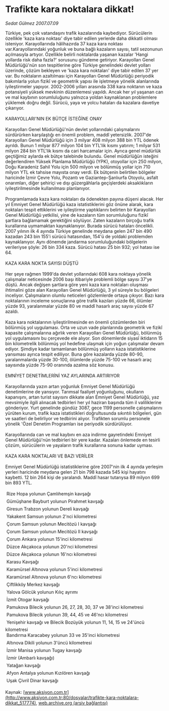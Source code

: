 # Trafikte kara noktalara dikkat!

*Sedat Gülmez 2007.07.09*

<div class="pNewsDetailMainContent ctx_content" itemprop="articleBody">
 Türkiye, pek çok vatandaşını trafik kazalarında kaybediyor. Sürücülerin özellikle 'kaza kara noktası' diye tabir edilen yerlerde daha dikkatli olması isteniyor. Karayollarında hâlihazırda 37 kaza kara noktası var.Karayollarındaki yoğunluk ve buna bağlı kazaların sayısı, tatil sezonunun açılmasıyla artıyor. Özellikle belirli noktalarda yaşanan kazalar 'Hangi yollarda risk daha fazla?' sorusunu gündeme getiriyor. Karayolları Genel Müdürlüğü'nün son tespitlerine göre Türkiye genelindeki devlet yolları üzerinde, çözüm bekleyen ve 'kaza kara noktaları' diye tabir edilen 37 yer var. Bu noktaların azaltılması için Karayolları Genel Müdürlüğü periyodik bakımlarla yolun fizikî ve geometrik yapısı ile işletmeye yönelik alanlarında iyileştirmeler yapıyor. 2002-2006 yılları arasında 338 kara noktanın ve kaza potansiyeli yüksek mevkinin düzenlemesi yapıldı. Ancak her yıl yaşanan can ve mal kaybının sorumluluğunu yalnızca yoldan kaynaklanan problemlere yüklemek doğru değil. Sürücü, yaya ve yolcu hataları da kazalara davetiye çıkarıyor.
 <br/>
 <br/>
 KARAYOLLARI'NIN EK BÜTÇE İSTEĞİNE ONAY
 <br/>
 <br/>
 Karayolları Genel Müdürlüğü'nün devlet yollarındaki çalışmalarını sürdürürken karşılaştığı en önemli problem, maddî yetersizlik. 2007'de Karayolları Genel Müdürlüğü için 3 milyar 408 milyon 388 bin YTL ödenek ayrıldı. Bunun 1 milyar 877 milyon 104 bin YTL'lik kısmı yatırım; 1 milyar 531 milyon 284 bin YTL'lik kısmı da cari harcamalar için. Ayrıca genel müdürlük geçtiğimiz aylarda ek bütçe talebinde bulundu. Genel müdürlüğün isteğini değerlendiren Yüksek Planlama Müdürlüğü (YPK), otoyollar için 250 milyon, Doğu Karadeniz Sahil Yolu için 500 milyon ve bölünmüş yollar için 710 milyon YTL ek tahsise mayısta onay verdi. Ek bütçenin belirtilen bölgeler haricinde İzmir Çevre Yolu, Pozantı ve Gaziantep-Şanlıurfa Otoyolu, asfalt onarımları, diğer şehiriçi ve dışı güzergâhlarla geçişlerdeki aksaklıkların iyileştirilmesinde kullanılması planlanıyor.
 <br/>
 <br/>
 Programlamada kaza kara noktaları da ödenekten payına düşeni alacak. Her yıl Emniyet Genel Müdürlüğü kaza istatistiklerini göz önüne alarak, kara noktaları tespit ettiklerini ve iyileştirme yaptıklarını belirten bir Karayolları Genel Müdürlüğü yetkilisi, yine de kazaların tüm sorumluluğunu fizikî şartlara bağlamamak gerektiğini söylüyor. Zaten kazaların birçoğu trafik kurallarına uymamaktan kaynaklanıyor. Burada sürücü hataları öncelikli. 2007 yılının ilk 4 ayında Türkiye genelinde meydana gelen 247 bin 490 kazadan 243 bin 155'i sürücü hatasından, 154'ü de yoldaki problemden kaynaklanıyor. Aynı dönemde jandarma sorumluluğundaki bölgelerin verileriyse şöyle: 26 bin 334 kaza. Sürücü hatası 25 bin 932; yol hatası ise 64.
 <br/>
 <br/>
 KAZA KARA NOKTA SAYISI DÜŞTÜ
 <br/>
 <br/>
 Her şeye rağmen 1999'da devlet yollarındaki 608 kara noktaya yönelik çalışmalar neticesinde 2006 başı itibariyle problemli bölge sayısı 37'ye düştü. Ancak değişen şartlara göre yeni kaza kara noktaları oluşması ihtimalini göze alan Karayolları Genel Müdürlüğü, 3 yıl süreyle bu bölgeleri inceliyor. Çalışmaların olumlu neticeleri gözlemlerde ortaya çıkıyor. Bazı kara noktalarının inceleme sonuçlarına göre trafik kazıları yüzde 66, ölümler yüzde 93, yaralanmalar yüzde 80 ve maddî hasarlı araç sayısı yüzde 67 azaldı.
 <br/>
 <br/>
 Kaza kara noktalarının iyileştirilmesinde en önemli çözümlerden biri bölünmüş yol uygulaması. Orta ve uzun vade planlarında geometrik ve fizikî kapasite çalışmalarına ağırlık veren Karayolları Genel Müdürlüğü, bölünmüş yol uygulamasını bu çerçevede ele alıyor. Son dönemlerde siyasî iktidarın 15 bin kilometrelik bölünmüş yol hedefine ulaşmak için yoğun çalışmalar devam ediyor. Şimdiye kadar tamamlanan bölünmüş yolların kaza istatistiklerine yansıması ayrıca tespit ediliyor. Buna göre kazalarda yüzde 80-90, yaralanmalarda yüzde 30-100, ölümlerde yüzde 75-100 ve hasarlı araç sayısında yüzde 75-90 oranında azalma söz konusu.
 <br/>
 <br/>
 EMNİYET DENETİMLERİNİ YAZ AYLARINDA ARTIRIYOR
 <br/>
 <br/>
 Karayollarında yazın artan yoğunluk Emniyet Genel Müdürlüğü denetimlerine de yansıyor. Tarımsal faaliyet yoğunluğunu, okulların kapanışını, artan turist sayısını dikkate alan Emniyet Genel Müdürlüğü, yaz mevsimiyle ilgili alınacak tedbirleri her yıl haziran başında tüm il valiliklerine gönderiyor. Yurt genelinde gündüz 3087, gece 1199 personelle çalışmalarını yürüten kurum, trafik kaza istatistikleri doğrultusunda sıkıntılı bölgeleri, gün ve saatleri de belirliyor ve tedbirini alıyor. Trafikten sorumlu personele yönelik 'Özel Denetim Programları ise periyodik sürdürülüyor.
 <br/>
 <br/>
 Karayollarında can ve mal kaybını en aza indirme gayretindeki Emniyet Genel Müdürlüğü'nün tedbirleri bir yere kadar. Kazaları önlemede en tesirli çözüm, sürücülerin ve yayaların trafik kurallarına sonuna kadar uyması.
 <br/>
 <br/>
 KAZA KARA NOKTALARI VE BAZI VERİLER
 <br/>
 <br/>
 Emniyet Genel Müdürlüğü istatistiklerine göre 2007'nin ilk 4 ayında yerleşim yerleri haricinde meydana gelen 21 bin 798 kazada 545 kişi hayatını kaybetti. 12 bin 264 kişi de yaralandı. Maddî hasar tutarıysa 89 milyon 699 bin 893 YTL.
 <br/>
 <br/>
  Rize Hopa yolunun Çamlıhemşin kavşağı
 <br/>
  Gümüşhane Bayburt yolunun Pirahmet kavşağı
 <br/>
  Giresun Trabzon yolunun Dereli kavşağı
 <br/>
  Yakakent Samsun yolunun 2'nci kilometresi
 <br/>
  Çorum Samsun yolunun Mecitözü I kavşağı
 <br/>
  Çorum Samsun yolunun Mecitözü II kavşağı
 <br/>
  Çorum Ankara yolunun 15'inci kilometresi
 <br/>
  Düzce Akçakoca yolunun 20'nci kilometresi
 <br/>
  Düzce Akçakoca yolunun 16'ncı kilometresi
 <br/>
  Karasu Kavşağı
 <br/>
  Karamürsel Altınova yolunun 5'inci kilometresi
 <br/>
  Karamürsel Altınova yolunun 6'ncı kilometresi
 <br/>
  Çiftlikköy Merkez kavşağı
 <br/>
  Yalova Gölcük yolunun Kılıç ayrımı
 <br/>
  İzmit Otogar kavşağı
 <br/>
  Pamukova Bilecik yolunun 26, 27, 28, 30, 37 ve 38'inci kilometresi
 <br/>
  Pamukova Bilecik yolunun 39, 44, 45 ve 46'ncı kilometresi
 <br/>
  Yenişehir kavşağı ve Bilecik Bozüyük yolunun 11, 14, 15 ve 24'üncü kilometresi
 <br/>
  Bandırma Karacabey yolunun 33 ve 35'inci kilometresi
 <br/>
  Altınova Dikili yolunun 3'üncü kilometresi
 <br/>
  İzmir Manisa yolunun Tugay kavşağı
 <br/>
  İzmir (Ambarlı kavşağı)
 <br/>
  Yatağan kavşağı
 <br/>
  Afyon Antalya yolunun Kızılören kavşağı
 <br/>
  Uşak Çivril Dinar kavşağı
 <br/>
</div>


Kaynak: [www.aksiyon.com.tr](http://www.aksiyon.com.tr:80/dosyalar/trafikte-kara-noktalara-dikkat_517774), [web.archive.org (arşiv bağlantısı)](http://web.archive.org/web/20160211050408/http://www.aksiyon.com.tr:80/dosyalar/trafikte-kara-noktalara-dikkat_517774)
